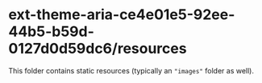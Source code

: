 # ext-theme-aria-ce4e01e5-92ee-44b5-b59d-0127d0d59dc6/resources

This folder contains static resources (typically an `"images"` folder as well).
